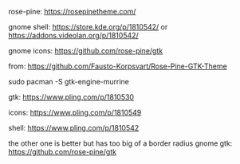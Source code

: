 rose-pine: https://rosepinetheme.com/


gnome shell: https://store.kde.org/p/1810542/ or https://addons.videolan.org/p/1810542/

gnome icons: https://github.com/rose-pine/gtk






from: https://github.com/Fausto-Korpsvart/Rose-Pine-GTK-Theme



sudo pacman -S gtk-engine-murrine

gtk: https://www.pling.com/p/1810530

icons: https://www.pling.com/p/1810549

shell: https://www.pling.com/p/1810542



the other one is better but has too big of a border radius
gnome gtk: https://github.com/rose-pine/gtk